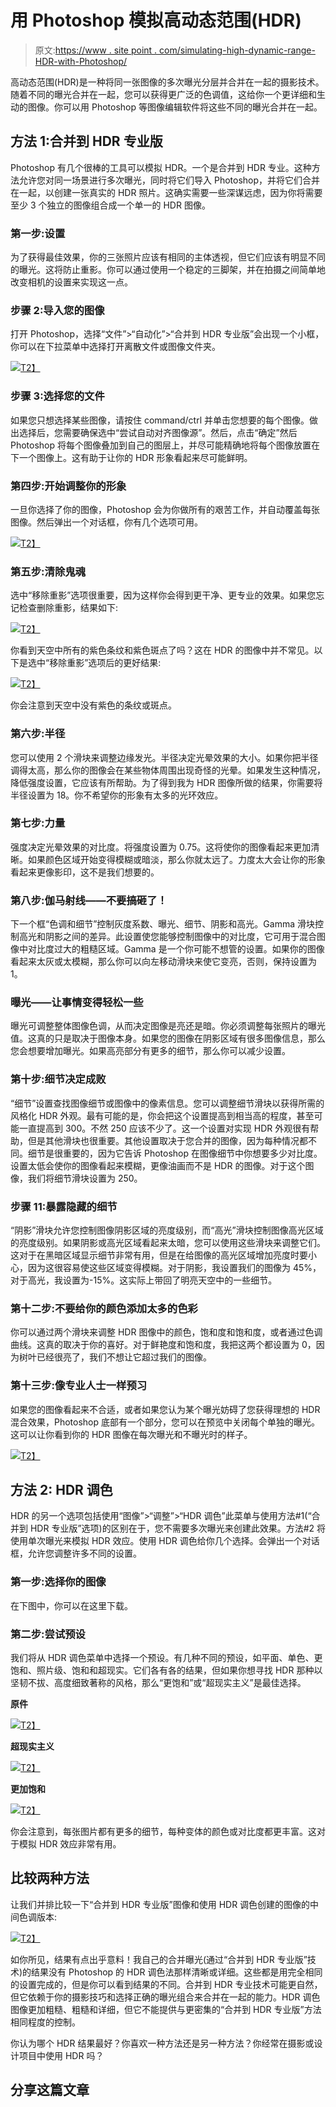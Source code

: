 # 用 Photoshop 模拟高动态范围(HDR)

> 原文:[https://www . site point . com/simulating-high-dynamic-range-HDR-with-Photoshop/](https://www.sitepoint.com/simulating-high-dynamic-range-hdr-with-photoshop/)

高动态范围(HDR)是一种将同一张图像的多次曝光分层并合并在一起的摄影技术。随着不同的曝光合并在一起，您可以获得更广泛的色调值，这给你一个更详细和生动的图像。你可以用 Photoshop 等图像编辑软件将这些不同的曝光合并在一起。

## 方法 1:合并到 HDR 专业版

Photoshop 有几个很棒的工具可以模拟 HDR。一个是合并到 HDR 专业。这种方法允许您对同一场景进行多次曝光，同时将它们导入 Photoshop，并将它们合并在一起，以创建一张真实的 HDR 照片。这确实需要一些深谋远虑，因为你将需要至少 3 个独立的图像组合成一个单一的 HDR 图像。

### 第一步:设置

为了获得最佳效果，你的三张照片应该有相同的主体透视，但它们应该有明显不同的曝光。这将防止重影。你可以通过使用一个稳定的三脚架，并在拍摄之间简单地改变相机的设置来实现这一点。

### 步骤 2:导入您的图像

打开 Photoshop，选择“文件”>“自动化”>“合并到 HDR 专业版”会出现一个小框，你可以在下拉菜单中选择打开离散文件或图像文件夹。

[![](../Images/451177d8740675e2a8a9e2786387c510.png)T2】](https://www.sitepoint.com/wp-content/uploads/2012/03/Picture-2.png)

### 步骤 3:选择您的文件

如果您只想选择某些图像，请按住 command/ctrl 并单击您想要的每个图像。做出选择后，您需要确保选中“尝试自动对齐图像源”。然后，点击“确定”然后 Photoshop 将每个图像叠加到自己的图层上，并尽可能精确地将每个图像放置在下一个图像上。这有助于让你的 HDR 形象看起来尽可能鲜明。

### 第四步:开始调整你的形象

一旦你选择了你的图像，Photoshop 会为你做所有的艰苦工作，并自动覆盖每张图像。然后弹出一个对话框，你有几个选项可用。

[![](../Images/e7f666f45764975e3682f8a6ee52ec89.png)T2】](https://www.sitepoint.com/wp-content/uploads/2012/03/Picture-4.png)

### 第五步:清除鬼魂

选中“移除重影”选项很重要，因为这样你会得到更干净、更专业的效果。如果您忘记检查删除重影，结果如下:

[![](../Images/335aa39742a3ed070e5caa507593dc8b.png)T2】](https://www.sitepoint.com/wp-content/uploads/2012/03/Picture-6.png)

你看到天空中所有的紫色条纹和紫色斑点了吗？这在 HDR 的图像中并不常见。以下是选中“移除重影”选项后的更好结果:

[![](../Images/9a3c486e3e859a3d42977af72c98c9e7.png)T2】](https://www.sitepoint.com/wp-content/uploads/2012/03/Picture-7.png)

你会注意到天空中没有紫色的条纹或斑点。

### 第六步:半径

您可以使用 2 个滑块来调整边缘发光。半径决定光晕效果的大小。如果你把半径调得太高，那么你的图像会在某些物体周围出现奇怪的光晕。如果发生这种情况，降低强度设置，它应该有所帮助。为了得到我为 HDR 图像所做的结果，你需要将半径设置为 18。你不希望你的形象有太多的光环效应。

### 第七步:力量

强度决定光晕效果的对比度。将强度设置为 0.75。这将使你的图像看起来更加清晰。如果颜色区域开始变得模糊或暗淡，那么你就太远了。力度太大会让你的形象看起来更像影印，这不是我们想要的。

### 第八步:伽马射线——不要搞砸了！

下一个框“色调和细节”控制灰度系数、曝光、细节、阴影和高光。Gamma 滑块控制高光和阴影之间的差异。此设置使您能够控制图像中的对比度，它可用于混合图像中对比度过大的粗糙区域。Gamma 是一个你可能不想管的设置。如果你的图像看起来太灰或太模糊，那么你可以向左移动滑块来使它变亮，否则，保持设置为 1。

### 曝光——让事情变得轻松一些

曝光可调整整体图像色调，从而决定图像是亮还是暗。你必须调整每张照片的曝光值。这真的只是取决于图像本身。如果您的图像在阴影区域有很多图像信息，那么您会想要增加曝光。如果高亮部分有更多的细节，那么你可以减少设置。

### 第十步:细节决定成败

“细节”设置查找图像细节或图像中的像素信息。您可以调整细节滑块以获得所需的风格化 HDR 外观。最有可能的是，你会把这个设置提高到相当高的程度，甚至可能一直提高到 300。不然 250 应该不少了。这一个设置对实现 HDR 外观很有帮助，但是其他滑块也很重要。其他设置取决于您合并的图像，因为每种情况都不同。细节是很重要的，因为它告诉 Photoshop 在图像细节中你想要多少对比度。设置太低会使你的图像看起来模糊，更像油画而不是 HDR 的图像。对于这个图像，我们将细节滑块设置为 250。

### 步骤 11:暴露隐藏的细节

“阴影”滑块允许您控制图像阴影区域的亮度级别，而“高光”滑块控制图像高光区域的亮度级别。如果阴影或高光区域看起来太暗，您可以使用这些滑块来调整它们。这对于在黑暗区域显示细节非常有用，但是在给图像的高光区域增加亮度时要小心，因为这很容易使这些区域变得模糊。对于阴影，我设置我们的图像为 45%，对于高光，我设置为-15%。这实际上带回了明亮天空中的一些细节。

### 第十二步:不要给你的颜色添加太多的色彩

你可以通过两个滑块来调整 HDR 图像中的颜色，饱和度和饱和度，或者通过色调曲线。这真的取决于你的喜好。对于鲜艳度和饱和度，我把这两个都设置为 0，因为树叶已经很亮了，我们不想让它超过我们的图像。

### 第十三步:像专业人士一样预习

如果您的图像看起来不合适，或者如果您认为某个曝光妨碍了您获得理想的 HDR 混合效果，Photoshop 底部有一个部分，您可以在预览中关闭每个单独的曝光。这可以让你看到你的 HDR 图像在每次曝光和不曝光时的样子。

[![](../Images/9fdcd6e1ae20eeb54c02bf10418d527e.png)T2】](https://www.sitepoint.com/wp-content/uploads/2012/03/Picture-5.png)

## 方法 2: HDR 调色

HDR 的另一个选项包括使用“图像”>“调整”>“HDR 调色”此菜单与使用方法#1(“合并到 HDR 专业版”选项)的区别在于，您不需要多次曝光来创建此效果。方法#2 将使用单次曝光来模拟 HDR 效应。使用 HDR 调色给你几个选择。会弹出一个对话框，允许您调整许多不同的设置。

### 第一步:选择你的图像

在下图中，你可以在这里下载。

### 第二步:尝试预设

我们将从 HDR 调色菜单中选择一个预设。有几种不同的预设，如平面、单色、更饱和、照片级、饱和和超现实。它们各有各的结果，但如果你想寻找 HDR 那种以坚韧不拔、高度细致著称的风格，那么“更饱和”或“超现实主义”是最佳选择。

**原件**

[![](../Images/1778e4724d0bbc59400a51b1740d9141.png)T2】](https://www.sitepoint.com/wp-content/uploads/2012/03/Screen-shot-2012-03-26-at-12.17.11-AM.png)

**超现实主义**

[![](../Images/ef1ef3b5e76b56a27dd782df6293071e.png)T2】](https://www.sitepoint.com/wp-content/uploads/2012/03/Screen-shot-2012-03-26-at-12.17.46-AM.png)

**更加饱和**

[![](../Images/18b9af72bd1a80317210b57bbbb63a74.png)T2】](https://www.sitepoint.com/wp-content/uploads/2012/03/Screen-shot-2012-03-26-at-12.43.24-AM.png)

你会注意到，每张图片都有更多的细节，每种变体的颜色或对比度都更丰富。这对于模拟 HDR 效应非常有用。

## 比较两种方法

让我们并排比较一下“合并到 HDR 专业版”图像和使用 HDR 调色创建的图像的中间色调版本:

[![](../Images/f1f5bdc1b7769812fc377206b6faecb9.png)T2】](https://www.sitepoint.com/wp-content/uploads/2012/03/HDRComparison530.jpg)

如你所见，结果有点出乎意料！我自己的合并曝光(通过“合并到 HDR 专业版”技术)的结果没有 Photoshop 的 HDR 调色法那样清晰或详细。这些都是用完全相同的设置完成的，但是你可以看到结果的不同。合并到 HDR 专业技术可能更自然，但它依赖于你的摄影技巧和选择正确的曝光组合来合并在一起的能力。HDR 调色图像更加粗糙、粗糙和详细，但它不能提供与更密集的“合并到 HDR 专业版”方法相同程度的控制。

你认为哪个 HDR 结果最好？你喜欢一种方法还是另一种方法？你经常在摄影或设计项目中使用 HDR 吗？

## 分享这篇文章